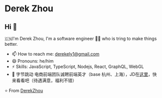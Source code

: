 # Derek Zhou

## Hi 👋

🇨🇳I'm Derek Zhou, I'm a software engineer 👨‍💻 who is tring to make things better.

- 📫 How to reach me: derekely1@gmail.com
- 😄 Pronouns: he/him
- ⚡ Skills: JavaScript, TypeScript, Nodejs, React, GraphQL, WebGL
- 👋 字节跳动 电商前端团队诚聘前端英才（base 杭州、上海），JD在[这里](https://job.toutiao.com/s/2LerM5S)，快来看看吧（待遇满意，福利不错）

⭐️ From [DerekZhou](https://github.com/derekeeeeely)

